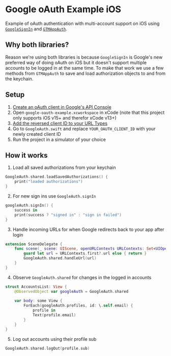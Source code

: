 # Google oAuth Example iOS

Example of oAuth authentication with multi-account support on iOS using [`GoogleSignIn`](https://github.com/google/GoogleSignIn-iOS) and [`GTMAppAuth`](https://github.com/google/GTMAppAuth).

## Why both libraries?
Reason we're using both libraries is because `GoogleSignIn` is Google's new preferred way of doing oAuth on iOS but it doesn't support multiple accounts to be logged in at the same time. To make that work we use a few methods from `GTMAppAuth` to save and load authorization objects to and from the keychain.

## Setup
1. [Create an oAuth client in Google's API Console](https://developers.google.com/identity/sign-in/ios/start-integrating#get_an_oauth_client_id)
2. Open `google-oauth-example.xcworkspace` in xCode (note that this project only supports iOS v15+ and therefor xCode v13+)
3. [Add the reversed client ID to your URL Types](https://developers.google.com/identity/sign-in/ios/start-integrating#add_a_url_scheme_for_google_sign-in_to_your_project)
4. Go to `GoogleAuth.swift` and replace `YOUR_OAUTH_CLIENT_ID` with your newly created client ID
5. Run the project in a simulator of your choice

## How it works

1. Load all saved authorizations from your keychain
```swift
GoogleAuth.shared.loadSavedAuthorizations() {
    print("loaded authorizations")
}
```

2. For new sign ins use `GoogleAuth.signIn`
```swift
googleAuth.signIn() {
    success in
    print(success ? "signed in" : "sign in failed")
}
```

3. Handle incoming URLs for when Google redirects back to your app after login
```swift
extension SceneDelegate {
    func scene(_ scene: UIScene, openURLContexts URLContexts: Set<UIOpenURLContext>) {
        guard let url = URLContexts.first?.url else { return }
        GoogleAuth.shared.handleUrl(url)
    }
}
```

4. Observe `GoogleAuth.shared` for changes in the logged in accounts

```swift
struct AccountsList: View {
    @ObservedObject var googleAuth = GoogleAuth.shared
    
    var body: some View {
        ForEach(googleAuth.profiles, id: \.self.email) {
            profile in
            Text(profile.email)
        }
    }
}
```

5. Log out accounts using their profile sub
```swift
GoogleAuth.shared.logOut(profile.sub)
```
